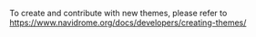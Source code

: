 To create and contribute with new themes, please refer to
https://www.navidrome.org/docs/developers/creating-themes/
